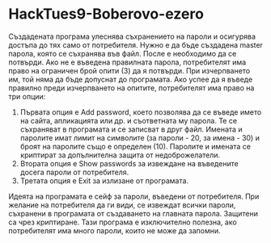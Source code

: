 # HackTues9-Boberovo-ezero
Създадената програма улеснява съхранението на пароли и осигурява достъпа до тях само от потребителя. Нужно е да бъде създадена master парола, която се съхранява във файл. После е необходимо да се потвърди. Ако не е въведена правилната парола, потребителят има право на ограничен брой опити (3) да я потвърди. При изчерпването им, той няма да бъде допуснат до програмата. Ако успее да я въведе правилно преди изчерпването на опитите, потребителят има право на три опции:
  1. Първата опция е Add password, което позволява да се въведе името на сайта, апликацията или др. и съответната му парола. Те се съхраняват в програмата и се записват в друг файл. Имената и паролите имат лимит на символите (за пароли - 20, за имена - 30) и броят на паролите също е определен (10). Паролите и имената се криптират за допълнителна защита от недоброжелатели.
  2. Втората опция е Show passwords за извеждане на въведените досега пароли от потребителя.
  3. Третата опция е Exit за излизане от програмата.

Идеята на програмата е сейф за пароли, въведени от потребителя. При желание на потребителя да ги види, се извеждат всички пароли, съхранени в програмата от създаването на главната парола. Защитени са чрез криптиране. Тази програма е изключително полезна, ако потребителят има много пароли, които не може да запомни.
